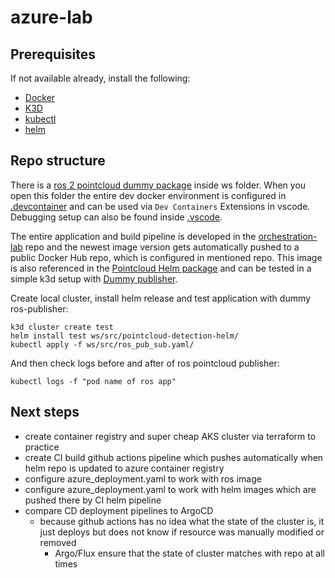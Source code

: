 # azure-lab

## Prerequisites

If not available already, install the following:

- [Docker](https://docs.docker.com/engine/install/ubuntu/) 
- [K3D](https://k3d.io/v5.6.0/#installation)
- [kubectl](https://kubernetes.io/docs/tasks/tools/#kubectl)
- [helm](https://helm.sh/docs/intro/install/)

## Repo structure

There is a [ros 2 pointcloud dummy package](ws/src/pointcloud_detection) inside ws folder. When you open this folder the entire dev docker environment is configured in [.devcontainer](ws/.devcontainer/) and can be used via `Dev Containers` Extensions in vscode. Debugging setup can also be found inside [.vscode](ws/.vscode/). 

The entire application and build pipeline is developed in the [orchestration-lab](https://github.com/UmutAlpTuglu/orchestration-lab) repo and the newest image version gets automatically pushed to a public Docker Hub repo, which is configured in mentioned repo. 
This image is also referenced in the [Pointcloud Helm package](ws/src/pointcloud-detection-helm) and can be tested in a simple k3d setup with [Dummy publisher](ws/src/ros_pub_sub.yaml).

Create local cluster, install helm release and test application with dummy ros-publisher:
```shell
k3d cluster create test
helm install test ws/src/pointcloud-detection-helm/
kubectl apply -f ws/src/ros_pub_sub.yaml/
```

And then check logs before and after of ros pointcloud publisher:
```shell
kubectl logs -f "pod name of ros app"
```


## Next steps

- create container registry and super cheap AKS cluster via terraform to practice
- create CI build github actions pipeline which pushes automatically when helm repo is updated to azure container registry
- configure azure_deployment.yaml to work with ros image
- configure azure_deployment.yaml to work with helm images which are pushed there by CI helm pipeline
- compare CD deployment pipelines to ArgoCD
  - because github actions has no idea what the state of the cluster is, it just deploys but does not know if resource was manually modified or removed
    - Argo/Flux ensure that the state of cluster matches with repo at all times 
